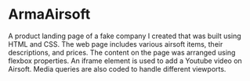 # ArmaAirsoft
A product landing page of a fake company I created that was built using HTML and CSS. The web page includes various airsoft items, their descriptions, and prices. The content on the page was arranged using flexbox properties. An iframe element is used to add a Youtube video on Airsoft. 
Media queries are also coded to handle different viewports.
